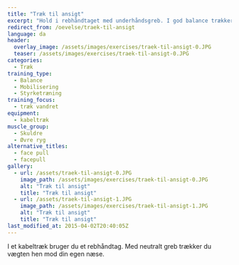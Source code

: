 ```yaml
---
title: "Træk til ansigt"
excerpt: "Hold i rebhåndtaget med underhåndsgreb. I god balance trækker du rebet hen mod dit ansigt, mens du holder hovedet og skuldrene i samme position som ved starten."
redirect_from: /oevelse/traek-til-ansigt
language: da
header:
  overlay_image: /assets/images/exercises/traek-til-ansigt-0.JPG
  teaser: /assets/images/exercises/traek-til-ansigt-0.JPG
categories:
  - Træk
training_type: 
  - Balance
  - Mobilisering
  - Styrketræning
training_focus: 
  - træk vandret
equipment:
  - kabeltræk
muscle_group:
  - Skuldre
  - Øvre ryg
alternative_titles:
  - face pull
  - facepull
gallery:
  - url: /assets/traek-til-ansigt-0.JPG
    image_path: /assets/images/exercises/traek-til-ansigt-0.JPG
    alt: "Træk til ansigt"
    title: "Træk til ansigt"
  - url: /assets/traek-til-ansigt-1.JPG
    image_path: /assets/images/exercises/traek-til-ansigt-1.JPG
    alt: "Træk til ansigt"
    title: "Træk til ansigt"
last_modified_at: 2015-04-02T20:40:05Z
---
```


I et kabeltræk bruger du et rebhåndtag. Med neutralt greb trækker du vægten hen mod din egen næse.
